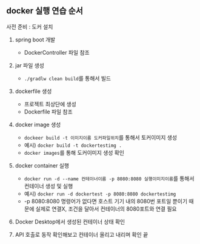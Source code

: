 ## docker 실행 연습 순서
사전 준비 : 도커 설치

1. spring boot 개발

   - DockerController 파일 참조


2. jar 파일 생성

   - `./gradlw clean build`를 통해서 빌드


3. dockerfile 생성

   - 프로젝트 최상단에 생성
   - Dockerfile 파일 참조


4. docker image 생성
    
    - `dockeer build -t 이미지이름 도커파일위치`를 통해서 토커이미지 생성
    - 예시) `docker build -t dockertestimg .`
    - `docker images`를 통해 도커이미지 생성 확인


5. docker container 실행

   - `docker run -d --name 컨테이너이름 -p 8080:8080 실행이미지이름`를 통해서 컨테이너 생성 및 실행
   - 예시) `docker run -d dockertest -p 8080:8080 dockertestimg`
   - -p 8080:8080 명령어가 없다면 호스트 기기 내의 8080번 포트일 뿐이기 때문에 실제로 연결X, 조건을 달아서 컨테이너의 8080포트와 연결 필요


6. Docker Desktop에서 생성된 컨테이너 상태 확인


7. API 호출로 동작 확인해보고 컨테이너 올리고 내리며 확인 끝